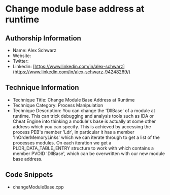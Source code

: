 # Change module base address at runtime

## Authorship Information
* Name: Alex Schwarz
* Website: 
* Twitter:
* Linkedin: [https://www.linkedin.com/in/alex-schwarz](https://www.linkedin.com/in/alex-schwarz-94248269/)
  
## Technique Information
* Technique Title: Change Module Base Address at Runtime
* Technique Category: Process Manipulation
* Technique Description: You can change the 'DllBase' of a module at runtime. This can trick debugging and analysis tools such as IDA or Cheat Engine into thinking a module's base is actually at some other address which you can specify. This is achieved by accessing the process PEB's member 'Ldr', in particular it has a member 'InOrderMemoryLinks' which we can iterate through to get a list of the processes modules. On each iteration we get a PLDR_DATA_TABLE_ENTRY structure to work with which contains a member PVOID 'DllBase', which can be overwritten with our new module base address.

## Code Snippets
* changeModuleBase.cpp

